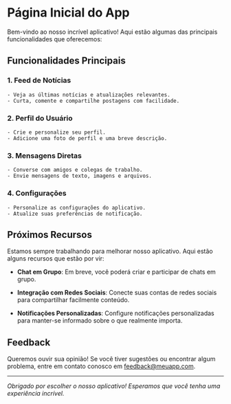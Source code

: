 # Página Inicial do App

Bem-vindo ao nosso incrível aplicativo! Aqui estão algumas das principais funcionalidades que oferecemos:

## Funcionalidades Principais

### 1. **Feed de Notícias**

    - Veja as últimas notícias e atualizações relevantes.
    - Curta, comente e compartilhe postagens com facilidade.

### 2. **Perfil do Usuário**

    - Crie e personalize seu perfil.
    - Adicione uma foto de perfil e uma breve descrição.

### 3. **Mensagens Diretas**

    - Converse com amigos e colegas de trabalho.
    - Envie mensagens de texto, imagens e arquivos.

### 4. **Configurações**

    - Personalize as configurações do aplicativo.
    - Atualize suas preferências de notificação.

## Próximos Recursos

Estamos sempre trabalhando para melhorar nosso aplicativo. Aqui estão alguns recursos que estão por vir:

- **Chat em Grupo**: Em breve, você poderá criar e participar de chats em grupo.

- **Integração com Redes Sociais**: Conecte suas contas de redes sociais para compartilhar facilmente conteúdo.

- **Notificações Personalizadas**: Configure notificações personalizadas para manter-se informado sobre o que realmente importa.

## Feedback

Queremos ouvir sua opinião! Se você tiver sugestões ou encontrar algum problema, entre em contato conosco em [feedback@meuapp.com](mailto:feedback@meuapp.com).

---

_Obrigado por escolher o nosso aplicativo! Esperamos que você tenha uma experiência incrível._
